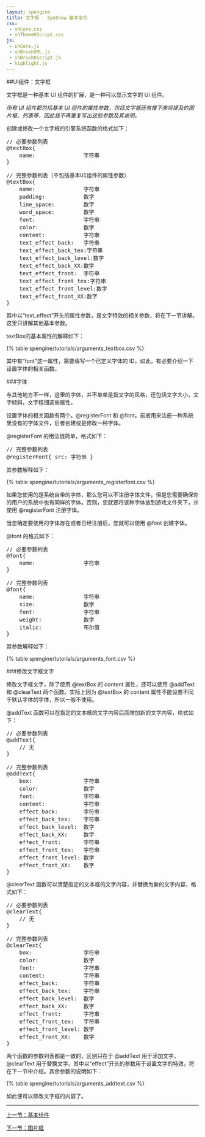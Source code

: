 ```yaml
---
layout: spengine
title: 文字框 - SpeShow 基本指令
css:
 - shCore.css
 - shThemeKScript.css
js:
 - shCore.js
 - shBrushXML.js
 - shBrushKScript.js
 - highlight.js
---
```


##UI组件：文字框

文字框是一种基本 UI 组件的扩展，是一种可以显示文字的 UI 组件。

*所有 UI 组件都包括基本 UI 组件的属性参数，包括文字框还有接下来将提及的图片框、列表等，因此我不再重复写出这些参数及其说明。*

创建或修改一个文字框的引擎系统函数的格式如下：

<pre class="brush: ks">
// 必要参数列表
@textBox{
	name:				字符串
} 

// 完整参数列表（不包括基本UI组件的属性参数）
@textBox{
	name:				字符串
    padding:			数字
    line_space:			数字
    word_space:			数字
    font:				字符串
    color:				数字
    content:			字符串
    text_effect_back:	字符串
	text_effect_back_tex:字符串
    text_effect_back_level:数字
    text_effect_back_XX:数字
    text_effect_front:	字符串
    text_effect_front_tex:字符串
    text_effect_front_level:数字
    text_effect_front_XX:数字
}
</pre>

其中以“text_effect”开头的属性参数，是文字特效的相关参数，将在下一节讲解。这里只讲解其他基本参数。

textBox的基本属性的解释如下：

{% table spengine/tutorials/arguments_textbox.csv %}

其中有“font”这一属性，需要填写一个已定义字体的 ID。如此，有必要介绍一下设置字体的相关函数。

###字体

与其他地方不一样，这里的字体，并不单单是指文字的风格，还包括文字大小，文字倾斜，文字粗细这些属性。

设置字体的相关函数有两个。@registerFont 和 @font。前者用来注册一种系统里没有的字体文件，后者创建或是修改一种字体。

@registerFont 的用法很简单，格式如下：

<pre class="brush: ks">
// 完整参数列表
@registerFont{ src: 字符串 } 
</pre>

其参数解释如下：

{% table spengine/tutorials/arguments_registerfont.csv %}

如果您使用的是系统自带的字体，那么您可以不注册字体文件，但是您需要确保你的用户的系统中也有同样的字体。否则，您就要将该种字体放到游戏文件夹下，并使用 @registerFont 注册字体。

当您确定要使用的字体存在或者已经注册后，您就可以使用 @font 创建字体。

@font 的格式如下：

<pre class="brush: ks">
// 必要参数列表
@font{
	name:				字符串
} 

// 完整参数列表
@font{
	name:				字符串
	size: 				数字
    font:				字符串
    weight:				数字
    italic:				布尔值
} 
</pre>

其参数解释如下：

{% table spengine/tutorials/arguments_font.csv %}

###修改文字框文字


修改文字框文字，除了使用 @textBox 的 content 属性，还可以使用 @addText 和 @clearText 两个函数。实际上因为 @textBox 的 content 属性不能设置不同于默认字体的字体，所以一般不使用。

@addText 函数可以在指定的文本框的文字内容后面增加新的文字内容，格式如下：

<pre class="brush: ks">
// 必要参数列表
@addText{
	// 无
} 

// 完整参数列表
@addText{
	box:				字符串
	color: 				数字
    font:				字符串
    content:			字符串
    effect_back:		字符串
	effect_back_tex:	字符串
    effect_back_level:	数字
    effect_back_XX:		数字
    effect_front:		字符串
    effect_front_tex:	字符串
    effect_front_level:	数字
    effect_front_XX:	数字
} 
</pre>

@clearText 函数可以清楚指定的文本框的文字内容，并替换为新的文字内容，格式如下：

<pre class="brush: ks">
// 必要参数列表
@clearText{
	// 无
} 

// 完整参数列表
@clearText{
	box:				字符串
	color: 				数字
    font:				字符串
    content:			字符串
    effect_back:		字符串
	effect_back_tex:	字符串
    effect_back_level:	数字
    effect_back_XX:		数字
    effect_front:		字符串
    effect_front_tex:	字符串
    effect_front_level:	数字
    effect_front_XX:	数字
} 
</pre>

两个函数的参数列表都是一致的，区别只在于 @addText 用于添加文字， @clearText 用于替换文字。其中以“effect”开头的参数用于设置文字的特效，将在下一节中介绍。其余参数的说明如下：

{% table spengine/tutorials/arguments_addtext.csv %}

如此便可以修改文字框的内容了。

**********************************************************************

[上一节：基本组件](tutorial_standard_component.html)

[下一节：图片框](tutorial_standard_picturebox.html)
